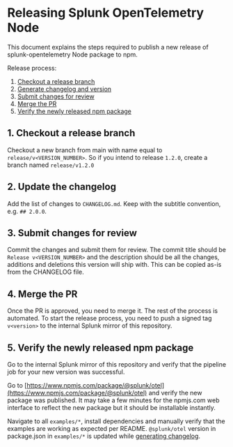 # Releasing Splunk OpenTelemetry Node

This document explains the steps required to publish a new release of splunk-opentelemetry Node package to npm.

Release process:

1. [Checkout a release branch](#step-1)
2. [Generate changelog and version](#step-2)
3. [Submit changes for review](#step-3)
4. [Merge the PR](#step-4)
5. [Verify the newly released npm package](#step-5)

## 1. Checkout a release branch <a href="step-1"></a>

Checkout a new branch from main with name equal to `release/v<VERSION_NUMBER>`.
So if you intend to release `1.2.0`, create a branch named `release/v1.2.0`

## 2. Update the changelog <a href="step-2"></a>

Add the list of changes to `CHANGELOG.md`. Keep with the subtitle convention, e.g. `## 2.0.0`.

## 3. Submit changes for review <a href="step-3"></a>

Commit the changes and submit them for review.
The commit title should be `Release v<VERSION_NUMBER>` and the description should be all the changes,
additions and deletions this version will ship with. This can be copied as-is from the CHANGELOG file.

## 4. Merge the PR <a href="step-4"></a>

Once the PR is approved, you need to merge it. The rest of the process is automated. To start the release process, you need to push a signed tag `v<version>` to the internal Splunk mirror of this repository.

## 5. Verify the newly released npm package <a href="step-5"></a>

Go to the internal Splunk mirror of this repository and verify that the pipeline job for your new version was successful.

Go to [https://www.npmjs.com/package/@splunk/otel](https://www.npmjs.com/package/@splunk/otel) and verify the new package was published. It may take a few minutes for the npmjs.com web interface to reflect the new package but it should be installable instantly.

Navigate to all `examples/*`, install dependencies and manually verify that the examples are working as expected per README. `@splunk/otel` version in package.json in `examples/*` is updated while [generating changelog](#step-2).
